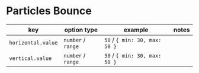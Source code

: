 # Particles Bounce

| key                | option type        | example                       | notes |
| ------------------ | ------------------ | ----------------------------- | ----- |
| `horizontal.value` | `number` / `range` | `50` / `{ min: 30, max: 50 }` |       |
| `vertical.value`   | `number` / `range` | `50` / `{ min: 30, max: 50 }` |       |
